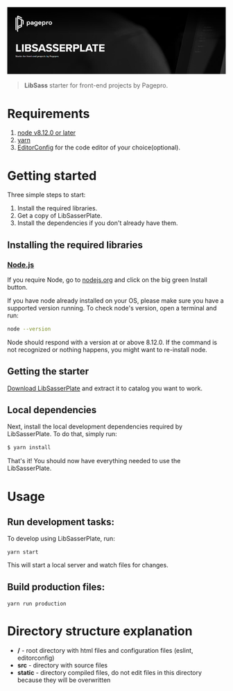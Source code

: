 ![LibSasserPlate](docs/lib-sasserplate-intro.png)

> **LibSass** starter for front-end projects by Pagepro.

# Requirements
1. [node v8.12.0 or later](https://nodejs.org/en/)
2. [yarn](https://yarnpkg.com/)
3. [EditorConfig](https://editorconfig.org/) for the code editor of your choice(optional).

# Getting started
Three simple steps to start:

1. Install the required libraries.
2. Get a copy of LibSasserPlate.
3. Install the dependencies if you don't already have them.

## Installing the required libraries

### [Node.js](https://nodejs.org)
If you require Node, go to [nodejs.org](https://nodejs.org) and click on the big green Install button.

If you have node already installed on your OS, please make sure you have a supported version running. To check node's version, open a terminal and run:
```sh
node --version
```
Node should respond with a version at or above 8.12.0. If the command is not recognized or nothing happens, you might want to re-install node.

## Getting the starter
[Download LibSasserPlate](https://github.com/Pagepro/libsasserplate/releases/latest) and extract it to catalog you want to work.


## Local dependencies
Next, install the local development dependencies required by LibSasserPlate. To do that, simply run:

```sh
$ yarn install
```

That's it! You should now have everything needed to use the LibSasserPlate.

# Usage

## Run development tasks:
To develop using LibSasserPlate, run: 
```shell
yarn start
```
This will start a local server and watch files for changes.  

## Build production files:

```shell
yarn run production
```

# Directory structure explanation

* **/** - root directory with html files and configuration files (eslint, editorconfig)
* **src** - directory with source files
* **static** - directory compiled files, do not edit files in this directory because they will be overwritten
